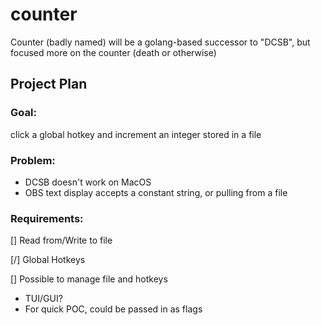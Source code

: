 # counter

Counter (badly named) will be a golang-based successor to "DCSB", but focused more on the counter (death or otherwise)

## Project Plan

### Goal:

click a global hotkey and increment an integer stored in a file

### Problem:

* DCSB doesn't work on MacOS
* OBS text display accepts a constant string, or pulling from a file

### Requirements:

[] Read from/Write to file

[/] Global Hotkeys

[] Possible to manage file and hotkeys

* TUI/GUI?
* For quick POC, could be passed in as flags
